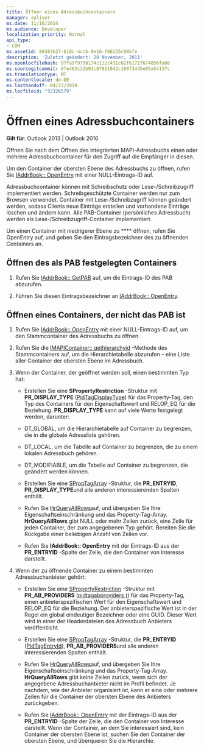 ```yaml
---
title: Öffnen eines Adressbuchcontainers
manager: soliver
ms.date: 11/16/2014
ms.audience: Developer
localization_priority: Normal
api_type:
- COM
ms.assetid: 89383b27-618c-4ccb-9e16-f66235c98bfe
description: 'Zuletzt geändert: 20 November, 2011'
ms.openlocfilehash: 97fa9f9750174c112c431c62f6171f674856fa86
ms.sourcegitcommit: 8fe462c32b91c87911942c188f3445e85a54137c
ms.translationtype: MT
ms.contentlocale: de-DE
ms.lasthandoff: 04/23/2019
ms.locfileid: "32326579"
---
```

# <a name="opening-an-address-book-container"></a>Öffnen eines Adressbuchcontainers

**Gilt für**: Outlook 2013 | Outlook 2016 
  
Öffnen Sie nach dem Öffnen des integrierten MAPI-Adressbuchs einen oder mehrere Adressbuchcontainer für den Zugriff auf die Empfänger in diesen.
  
Um den Container der obersten Ebene des Adressbuchs zu öffnen, rufen Sie [IAddrBook:: OpenEntry](iaddrbook-openentry.md) mit einer NULL-Eintrags-ID auf. 
  
Adressbuchcontainer können mit Schreibschutz oder Lese-/Schreibzugriff implementiert werden. Schreibgeschützte Container werden nur zum Browsen verwendet. Container mit Lese-/Schreibzugriff können geändert werden, sodass Clients neue Einträge erstellen und vorhandene Einträge löschen und ändern kann. Alle PAB-Container (persönliches Adressbuch) werden als Lese-/Schreibzugriff-Container implementiert. 
  
Um einen Container mit niedrigerer Ebene zu **** öffnen, rufen Sie OpenEntry auf, und geben Sie den Eintragsbezeichner des zu öffnenden Containers an. 
  
## <a name="open-the-container-designated-as-the-pab"></a>Öffnen des als PAB festgelegten Containers
  
1. Rufen Sie [IAddrBook:: GetPAB](iaddrbook-getpab.md) auf, um die Eintrags-ID des PAB abzurufen. 
    
2. Führen Sie diesen Eintragsbezeichner an [IAddrBook:: OpenEntry](iaddrbook-openentry.md).
    
## <a name="open-a-container-that-is-not-the-pab"></a>Öffnen eines Containers, der nicht das PAB ist
  
1. Rufen Sie [IAddrBook:: OpenEntry](iaddrbook-openentry.md) mit einer NULL-Eintrags-ID auf, um den Stammcontainer des Adressbuchs zu öffnen. 
    
2. Rufen Sie die [IMAPIContainer:: gethierarchyid](imapicontainer-gethierarchytable.md) -Methode des Stammcontainers auf, um die Hierarchietabelle abzurufen – eine Liste aller Container der obersten Ebene im Adressbuch. 
    
3. Wenn der Container, der geöffnet werden soll, einen bestimmten Typ hat:
    
   - Erstellen Sie eine **SPropertyRestriction** -Struktur mit **PR_DISPLAY_TYPE** ([PidTagDisplayType](pidtagdisplaytype-canonical-property.md)) für das Property-Tag, den Typ des Containers für den Eigenschaftswert und RELOP_EQ für die Beziehung. **PR_DISPLAY_TYPE** kann auf viele Werte festgelegt werden, darunter: 
    
   - DT_GLOBAL, um die Hierarchietabelle auf Container zu begrenzen, die in die globale Adressliste gehören.
    
   - DT_LOCAL, um die Tabelle auf Container zu begrenzen, die zu einem lokalen Adressbuch gehören.
    
   - DT_MODIFIABLE, um die Tabelle auf Container zu begrenzen, die geändert werden können.
    
   - Erstellen Sie eine [SPropTagArray](sproptagarray.md) -Struktur, die **PR_ENTRYID**, **PR_DISPLAY_TYPE**und alle anderen interessierenden Spalten enthält. 
    
   - Rufen Sie [HrQueryAllRows](hrqueryallrows.md)auf, und übergeben Sie Ihre Eigenschaftseinschränkung und das Property-Tag-Array. **HrQueryAllRows** gibt NULL oder mehr Zeilen zurück, eine Zeile für jeden Container, der zum angegebenen Typ gehört. Bereiten Sie die Rückgabe einer beliebigen Anzahl von Zeilen vor. 
    
   - Rufen Sie **IAddrBook:: OpenEntry** mit der Eintrags-ID aus der **PR_ENTRYID** -Spalte der Zeile, die den Container von Interesse darstellt. 
    
4. Wenn der zu öffnende Container zu einem bestimmten Adressbuchanbieter gehört:
    
   - Erstellen Sie eine [SPropertyRestriction](spropertyrestriction.md) -Struktur mit **PR_AB_PROVIDERS** ([pidtagabproviders (](pidtagabproviders-canonical-property.md)) für das Property-Tag, einen anbieterspezifischen Wert für den Eigenschaftswert und RELOP_EQ für die Beziehung. Der anbieterspezifische Wert ist in der Regel ein global eindeutiger Bezeichner oder eine GUID. Dieser Wert wird in einer der Headerdateien des Adressbuch Anbieters veröffentlicht. 
    
   - Erstellen Sie eine [SPropTagArray](sproptagarray.md) -Struktur, die **PR_ENTRYID** ([PidTagEntryId](pidtagentryid-canonical-property.md)), **PR_AB_PROVIDERS**und alle anderen interessierenden Spalten enthält. 
    
   - Rufen Sie [HrQueryAllRows](hrqueryallrows.md)auf, und übergeben Sie Ihre Eigenschaftseinschränkung und das Property-Tag-Array. **HrQueryAllRows** gibt keine Zeilen zurück, wenn sich der angegebene Adressbuchanbieter nicht im Profil befindet. Je nachdem, wie der Anbieter organisiert ist, kann er eine oder mehrere Zeilen für die Container der obersten Ebene des Anbieters zurückgeben. 
    
   - Rufen Sie [IAddrBook:: OpenEntry](iaddrbook-openentry.md) mit der Eintrags-ID aus der **PR_ENTRYID** -Spalte der Zeile, die den Container von Interesse darstellt. Wenn der Container, an dem Sie interessiert sind, kein Container der obersten Ebene ist, suchen Sie den Container der obersten Ebene, und überqueren Sie die Hierarchie. 
    

